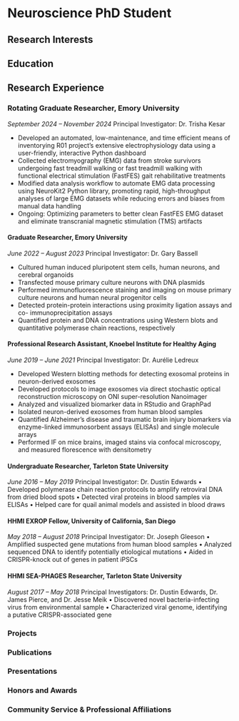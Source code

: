 # Neuroscience PhD Student

## Research Interests

## Education

## Research Experience

### Rotating Graduate Researcher, Emory University
*September 2024 – November 2024*
Principal Investigator: Dr. Trisha Kesar
-	Developed an automated, low-maintenance, and time efficient means of inventorying R01 project’s extensive electrophysiology data using a user-friendly, interactive Python dashboard
-	Collected electromyography (EMG) data from stroke survivors undergoing fast treadmill walking or fast treadmill walking with functional electrical stimulation (FastFES) gait rehabilitative treatments
-	Modified data analysis workflow to automate EMG data processing using NeuroKit2 Python library, promoting rapid, high-throughput analyses of large EMG datasets while reducing errors and biases from manual data handling
-	Ongoing: Optimizing parameters to better clean FastFES EMG dataset and eliminate transcranial magnetic stimulation (TMS) artifacts

#### Graduate Researcher, Emory University
*June 2022 – August 2023*
Principal Investigator: Dr. Gary Bassell
-	Cultured human induced pluripotent stem cells, human neurons, and cerebral organoids
-	Transfected mouse primary culture neurons with DNA plasmids
-	Performed immunofluorescence staining and imaging on mouse primary culture neurons and human neural progenitor cells 
-	Detected protein-protein interactions using proximity ligation assays and co- 
immunoprecipitation assays
-	Quantified protein and DNA concentrations using Western blots and quantitative polymerase chain reactions, respectively

#### Professional Research Assistant, Knoebel Institute for Healthy Aging	
*June 2019 – June 2021*
Principal Investigator: Dr. Aurélie Ledreux
-	Developed Western blotting methods for detecting exosomal proteins in neuron-derived exosomes
-	Developed protocols to image exosomes via direct stochastic optical reconstruction microscopy on ONI super-resolution Nanoimager
-	Analyzed and visualized biomarker data in RStudio and GraphPad
-	Isolated neuron-derived exosomes from human blood samples
-	Quantified Alzheimer’s disease and traumatic brain injury biomarkers via enzyme-linked immunosorbent assays (ELISAs) and single molecule arrays
-	Performed IF on mice brains, imaged stains via confocal microscopy, and measured florescence with densitometry

#### Undergraduate Researcher, Tarleton State University	
*June 2016 – May 2019*
Principal Investigator: Dr. Dustin Edwards
•	Developed polymerase chain reaction protocols to amplify retroviral DNA from dried blood spots
•	Detected viral proteins in blood samples via ELISAs
•	Helped care for quail animal models and assisted in blood draws 
 
#### HHMI EXROP Fellow, University of California, San Diego	
*May 2018 – August 2018*
Principal Investigator: Dr. Joseph Gleeson
•	Amplified suspected gene mutations from human blood samples 
•	Analyzed sequenced DNA to identify potentially etiological mutations
•	Aided in CRISPR-knock out of genes in patient iPSCs

#### HHMI SEA-PHAGES Researcher, Tarleton State University	
*August 2017 – May 2018*
Principal Investigators: Dr. Dustin Edwards, Dr. James Pierce, and Dr. Jesse Meik
•	Discovered novel bacteria-infecting virus from environmental sample
•	Characterized viral genome, identifying a putative CRISPR-associated gene


### Projects

### Publications

### Presentations

### Honors and Awards

### Community Service & Professional Affiliations

